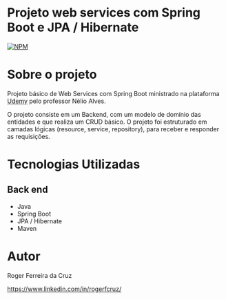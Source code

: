 # Projeto web services com Spring Boot e JPA / Hibernate
[![NPM](https://img.shields.io/npm/l/react)](https://github.com/rogerfcruz/projeto-springboot3.jpa/blob/main/LICENSE) 

# Sobre o projeto

Projeto básico de Web Services com Spring Boot ministrado na plataforma [Udemy](https://www.udemy.com/course/java-curso-completo/ "Link do Curso") pelo professor Nélio Alves.

O projeto consiste em um Backend, com um modelo de domínio das entidades e que realiza um CRUD básico. O projeto foi estruturado em camadas lógicas (resource, service, repository), para receber e responder as requisições.

# Tecnologias Utilizadas
## Back end
- Java
- Spring Boot
- JPA / Hibernate
- Maven

# Autor

Roger Ferreira da Cruz

https://www.linkedin.com/in/rogerfcruz/
